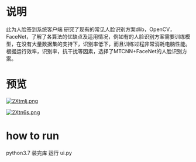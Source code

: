 # 说明
此为人脸签到系统客户端
研究了现有的常见人脸识别方案dlib，OpenCV，FaceNet，了解了各算法的优缺点及适用情况，例如有的人脸识别方案需要训练模型，在没有大量数据集的支持下，识别率低下，而且训练过程非常消耗电脑性能。根据运行效率，识别率，抗干扰等因素，选择了MTCNN+FaceNet的人脸识别方案。


# 预览
 
[![2Xtmlj.png](https://z3.ax1x.com/2021/06/16/2Xtmlj.png)](https://imgtu.com/i/2Xtmlj)

[![2Xtn6s.png](https://z3.ax1x.com/2021/06/16/2Xtn6s.png)](https://imgtu.com/i/2Xtn6s)

# how to run
python3.7 装完库 运行 ui.py
